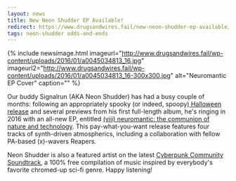 ```yaml
---
layout: news
title: New Neon Shudder EP Available!
redirect: https://www.drugsandwires.fail/new-neon-shudder-ep-available/
tags: neon-shudder odds-and-ends
---
```


{% include newsimage.html imageurl="http://www.drugsandwires.fail/wp-content/uploads/2016/01/a0045034813_16.jpg" imageurl2="http://www.drugsandwires.fail/wp-content/uploads/2016/01/a0045034813_16-300x300.jpg" alt="Neuromantic EP Cover" caption="" %}

Our buddy Signalrun (AKA Neon Shudder) has had a busy couple of months: following an appropriately spooky (or indeed, spoopy)[ Halloween release](http://neonshudder.bandcamp.com/album/o-8015) and several previews from his first full-length album, he's ringing in 2016 with an all-new EP, entitled [(viii) neuromantic: the communion of nature and technology](http://neonshudder.bandcamp.com/album/viii-neuromantic-the-communion-of-nature-and-technology). This pay-what-you-want release features four tracks of synth-driven atmospherics, including a collaboration with fellow PA-based (x)-wavers Reapers.

Neon Shudder is also a featured artist on the latest [Cyberpunk Community Soundtrack](http://cyberpunkcommunitysoundtrack.tumblr.com/post/137943275310/cyberpunk-community-soundtrack-no5-2015-free), a 100% free compilation of music inspired by everybody's favorite chromed-up sci-fi genre. Happy listening!
